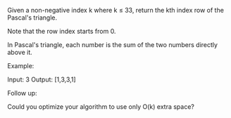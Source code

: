 Given a non-negative&nbsp;index k&nbsp;where k &le;&nbsp;33, return the kth&nbsp;index row of the Pascal&#39;s triangle.

Note that the row index starts from&nbsp;0.


In Pascal&#39;s triangle, each number is the sum of the two numbers directly above it.

Example:


Input: 3
Output: [1,3,3,1]


Follow up:

Could you optimize your algorithm to use only O(k) extra space?
